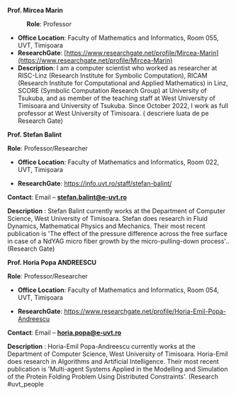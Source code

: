 **Prof. Mircea Marin**

           **Role**: Professor

- **Office Location**: Faculty of Mathematics and Informatics, Room 055, UVT, Timișoara
- **ResearchGate**: [https://www.researchgate.net/profile/Mircea-Marin](https://www.researchgate.net/profile/Mircea-Marin)
- **Description**: I am a computer scientist who worked as researcher at RISC-Linz (Research Institute for Symbolic Computation), RICAM (Research Institute for Computational and Applied Mathematics) in Linz, SCORE (Symbolic Computation Research Group) at University of Tsukuba, and as member of the teaching staff at West University of Timisoara and University of Tsukuba. Since October 2022, I work as full professor at West University of Timisoara. ( descriere luata de pe Research Gate)

**Prof. Stefan Balint**

**Role**: Professor/Researcher

- **Office Location**: Faculty of Mathematics and Informatics, Room 022, UVT, Timișoara

- **ResearchGate**: https://info.uvt.ro/staff/stefan-balint/

**Contact**: Email – **stefan.balint@e-uvt.ro**

**Description** : Stefan Balint currently works at the Department of Computer Science, West University of Timisoara. Stefan does research in Fluid Dynamics, Mathematical Physics and Mechanics. Their most recent publication is 'The effect of the pressure difference across the free surface in case of a NdYAG micro fiber growth by the micro-pulling-down process'.. (Research Gate)

**Prof. Horia Popa ANDREESCU**

**Role**: Professor/Researcher

- **Office Location**: Faculty of Mathematics and Informatics, Room 054, UVT, Timișoara

- **ResearchGate**: https://www.researchgate.net/profile/Horia-Emil-Popa-Andreescu

**Contact**: Email – **horia.popa@e-uvt.ro**

**Description** : Horia-Emil Popa-Andreescu currently works at the Department of Computer Science, West University of Timisoara. Horia-Emil does research in Algorithms and Artificial Intelligence. Their most recent publication is 'Multi-agent Systems Applied in the Modelling and Simulation of the Protein Folding Problem Using Distributed Constraints'. (Research
#uvt_people 